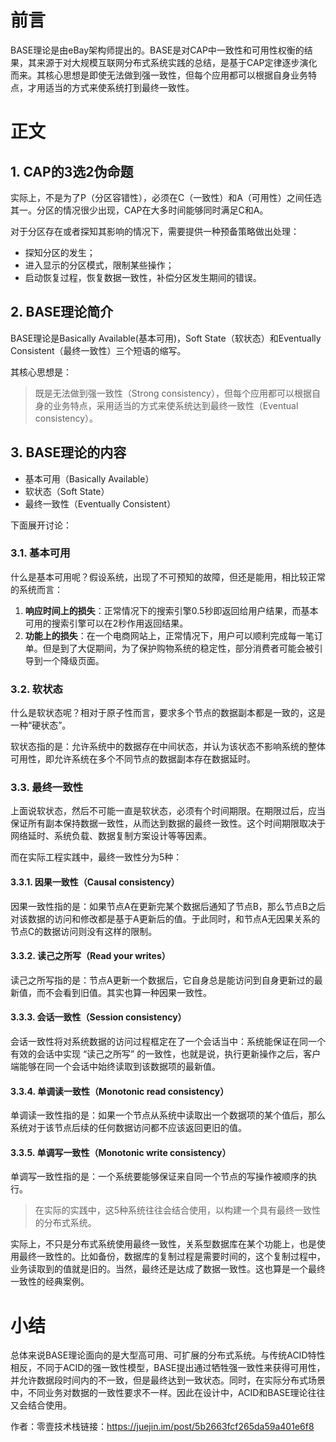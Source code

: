 # 前言

BASE理论是由eBay架构师提出的。BASE是对CAP中一致性和可用性权衡的结果，其来源于对大规模互联网分布式系统实践的总结，是基于CAP定律逐步演化而来。其核心思想是即使无法做到强一致性，但每个应用都可以根据自身业务特点，才用适当的方式来使系统打到最终一致性。

# 正文

## 1. CAP的3选2伪命题

实际上，不是为了P（分区容错性），必须在C（一致性）和A（可用性）之间任选其一。分区的情况很少出现，CAP在大多时间能够同时满足C和A。

对于分区存在或者探知其影响的情况下，需要提供一种预备策略做出处理：

- 探知分区的发生；
- 进入显示的分区模式，限制某些操作；
- 启动恢复过程，恢复数据一致性，补偿分区发生期间的错误。

## 2. BASE理论简介

BASE理论是Basically Available(基本可用)，Soft State（软状态）和Eventually Consistent（最终一致性）三个短语的缩写。

其核心思想是：

> 既是无法做到强一致性（Strong consistency），但每个应用都可以根据自身的业务特点，采用适当的方式来使系统达到最终一致性（Eventual consistency）。

## 3. BASE理论的内容

- 基本可用（Basically Available）
- 软状态（Soft State）
- 最终一致性（Eventually Consistent）

下面展开讨论：

### 3.1. 基本可用

什么是基本可用呢？假设系统，出现了不可预知的故障，但还是能用，相比较正常的系统而言：

1. **响应时间上的损失**：正常情况下的搜索引擎0.5秒即返回给用户结果，而基本可用的搜索引擎可以在2秒作用返回结果。
2. **功能上的损失**：在一个电商网站上，正常情况下，用户可以顺利完成每一笔订单。但是到了大促期间，为了保护购物系统的稳定性，部分消费者可能会被引导到一个降级页面。

### 3.2. 软状态

什么是软状态呢？相对于原子性而言，要求多个节点的数据副本都是一致的，这是一种“硬状态”。

软状态指的是：允许系统中的数据存在中间状态，并认为该状态不影响系统的整体可用性，即允许系统在多个不同节点的数据副本存在数据延时。

### 3.3. 最终一致性

上面说软状态，然后不可能一直是软状态，必须有个时间期限。在期限过后，应当保证所有副本保持数据一致性，从而达到数据的最终一致性。这个时间期限取决于网络延时、系统负载、数据复制方案设计等等因素。

而在实际工程实践中，最终一致性分为5种：

#### 3.3.1. 因果一致性（Causal consistency）

因果一致性指的是：如果节点A在更新完某个数据后通知了节点B，那么节点B之后对该数据的访问和修改都是基于A更新后的值。于此同时，和节点A无因果关系的节点C的数据访问则没有这样的限制。

#### 3.3.2. 读己之所写（Read your writes）

读己之所写指的是：节点A更新一个数据后，它自身总是能访问到自身更新过的最新值，而不会看到旧值。其实也算一种因果一致性。

#### 3.3.3. 会话一致性（Session consistency）

会话一致性将对系统数据的访问过程框定在了一个会话当中：系统能保证在同一个有效的会话中实现 “读己之所写” 的一致性，也就是说，执行更新操作之后，客户端能够在同一个会话中始终读取到该数据项的最新值。

#### 3.3.4. 单调读一致性（Monotonic read consistency）

单调读一致性指的是：如果一个节点从系统中读取出一个数据项的某个值后，那么系统对于该节点后续的任何数据访问都不应该返回更旧的值。

#### 3.3.5. 单调写一致性（Monotonic write consistency）

单调写一致性指的是：一个系统要能够保证来自同一个节点的写操作被顺序的执行。

> 在实际的实践中，这5种系统往往会结合使用，以构建一个具有最终一致性的分布式系统。

实际上，不只是分布式系统使用最终一致性，关系型数据库在某个功能上，也是使用最终一致性的。比如备份，数据库的复制过程是需要时间的，这个复制过程中，业务读取到的值就是旧的。当然，最终还是达成了数据一致性。这也算是一个最终一致性的经典案例。

# 小结

总体来说BASE理论面向的是大型高可用、可扩展的分布式系统。与传统ACID特性相反，不同于ACID的强一致性模型，BASE提出通过牺牲强一致性来获得可用性，并允许数据段时间内的不一致，但是最终达到一致状态。同时，在实际分布式场景中，不同业务对数据的一致性要求不一样。因此在设计中，ACID和BASE理论往往又会结合使用。


作者：零壹技术栈链接：https://juejin.im/post/5b2663fcf265da59a401e6f8